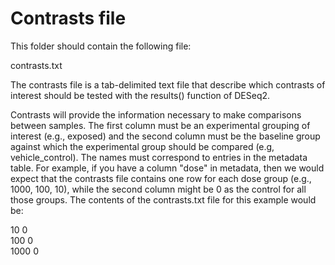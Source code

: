 # Contrasts file

This folder should contain the following file:

contrasts.txt

The contrasts file is a tab-delimited text file that describe which contrasts of interest should be tested with the results() function of DESeq2.

Contrasts will provide the information necessary to make comparisons between samples. The first column must be an experimental grouping of interest (e.g., exposed) and the second column must be the baseline group against which the experimental group should be compared (e.g, vehicle_control). The names must correspond to entries in the metadata table. For example, if you have a column "dose" in metadata, then we would expect that the contrasts file contains one row for each dose group (e.g., 1000, 100, 10), while the second column might be 0 as the control for all those groups. The contents of the contrasts.txt file for this example would be:

10  0 \
100 0 \
1000    0
